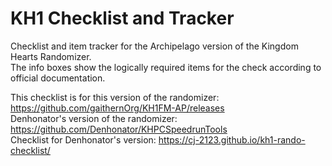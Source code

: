 # KH1 Checklist and Tracker
 Checklist and item tracker for the Archipelago version of the Kingdom Hearts Randomizer.  
 The info boxes show the logically required items for the check according to official documentation.   
 
This checklist is for this version of the randomizer: https://github.com/gaithernOrg/KH1FM-AP/releases  
Denhonator's version of the randomizer: https://github.com/Denhonator/KHPCSpeedrunTools  
Checklist for Denhonator's version: https://cj-2123.github.io/kh1-rando-checklist/  
